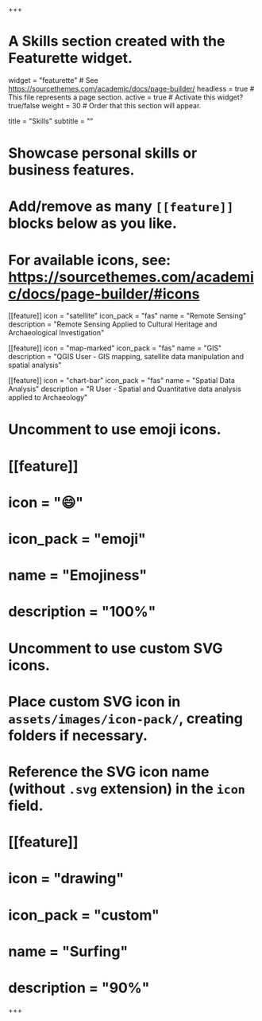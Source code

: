 +++
# A Skills section created with the Featurette widget.
widget = "featurette"  # See https://sourcethemes.com/academic/docs/page-builder/
headless = true  # This file represents a page section.
active = true  # Activate this widget? true/false
weight = 30  # Order that this section will appear.

title = "Skills"
subtitle = ""

# Showcase personal skills or business features.
# 
# Add/remove as many `[[feature]]` blocks below as you like.
# 
# For available icons, see: https://sourcethemes.com/academic/docs/page-builder/#icons
  
[[feature]]
  icon = "satellite"
  icon_pack = "fas"
  name = "Remote Sensing"
  description = "Remote Sensing Applied to Cultural Heritage and Archaeological Investigation"
  
[[feature]]
  icon = "map-marked"
  icon_pack = "fas"
  name = "GIS"
  description = "QGIS User - GIS mapping, satellite data manipulation and spatial analysis"  
  
[[feature]]
  icon = "chart-bar"
  icon_pack = "fas"
  name = "Spatial Data Analysis"
  description = "R User - Spatial and Quantitative data analysis applied to Archaeology"
  

  

# Uncomment to use emoji icons.
# [[feature]]
#  icon = ":smile:"
#  icon_pack = "emoji"
#  name = "Emojiness"
#  description = "100%"  

# Uncomment to use custom SVG icons.
# Place custom SVG icon in `assets/images/icon-pack/`, creating folders if necessary.
# Reference the SVG icon name (without `.svg` extension) in the `icon` field.
# [[feature]]
#  icon = "drawing"
#  icon_pack = "custom"
#  name = "Surfing"
#  description = "90%"

+++
